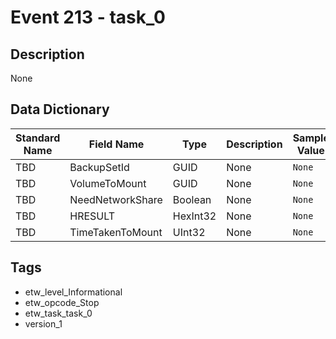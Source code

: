 # Event 213 - task_0

## Description
None

## Data Dictionary
|Standard Name|Field Name|Type|Description|Sample Value|
|---|---|---|---|---|
|TBD|BackupSetId|GUID|None|`None`|
|TBD|VolumeToMount|GUID|None|`None`|
|TBD|NeedNetworkShare|Boolean|None|`None`|
|TBD|HRESULT|HexInt32|None|`None`|
|TBD|TimeTakenToMount|UInt32|None|`None`|

## Tags
* etw_level_Informational
* etw_opcode_Stop
* etw_task_task_0
* version_1